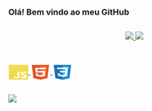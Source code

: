 ### Olá! Bem vindo ao meu GitHub
##
<div align="center">
  <a href="https://github.com/gabriellyzgoda">
  <img height="160em" src="https://github-readme-stats.vercel.app/api?username=gabriellyzgoda&show_icons=true&theme=jolly"/>
  <img height="160em" src="https://github-readme-stats.vercel.app/api/top-langs/?username=gabriellyzgoda&layout=compact&langs_count=7&theme=jolly"/>
</div>

  ##
  
<div style="display: inline_block"><br>
  <img align="center" alt="Js" height="30" width="40" src="https://raw.githubusercontent.com/devicons/devicon/master/icons/javascript/javascript-plain.svg">
  <img align="center" alt="HTML" height="30" width="40" src="https://raw.githubusercontent.com/devicons/devicon/master/icons/html5/html5-original.svg">
  <img align="center" alt="CSS" height="30" width="40" src="https://raw.githubusercontent.com/devicons/devicon/master/icons/css3/css3-original.svg">
</div>

  ##
  
<div>
<a href="https://www.linkedin.com/in/gabrielly-zgoda/" target="_blank"><img src="https://img.shields.io/badge/-LinkedIn-%230077B5?style=for-the-badge&logo=linkedin&logoColor=white" target="_blank"></a>
</div>
